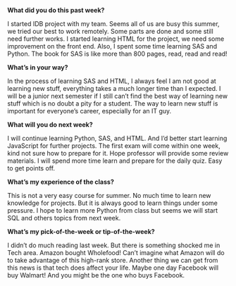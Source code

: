 **What did you do this past week?**

I started IDB project with my team. Seems all of us are busy this summer, we tried our best to work remotely. Some parts are done and some still need further works. I started learning HTML for the project, we need some improvement on the front end. Also, I spent some time learning SAS and Python. The book for SAS is like more than 800 pages, read, read and read!

**What’s in your way?**

In the process of learning SAS and HTML, I always feel I am not good at learning new stuff, everything takes a much longer time than I expected. I will be a junior next semester if I still can’t find the best way of learning new stuff which is no doubt a pity for a student. The way to learn new stuff is important for everyone’s career, especially for an IT guy.

**What will you do next week?**

I will continue learning Python, SAS, and HTML. And I’d better start learning JavaScript for further projects. The first exam will come within one week, kind not sure how to prepare for it. Hope professor will provide some review materials. I will spend more time learn and prepare for the daily quiz. Easy to get points off.

**What’s my experience of the class?**

This is not a very easy course for summer. No much time to learn new knowledge for projects. But it is always good to learn things under some pressure. I hope to learn more Python from class but seems we will start SQL and others topics from next week.

**What’s my pick-of-the-week or tip-of-the-week?**

I didn’t do much reading last week. But there is something shocked me in Tech area. Amazon bought Wholefood! Can’t imagine what Amazon will do to take advantage of this high-rank store. Another thing we can get from this news is that tech does affect your life. Maybe one day Facebook will buy Walmart! And you might be the one who buys Facebook. 
